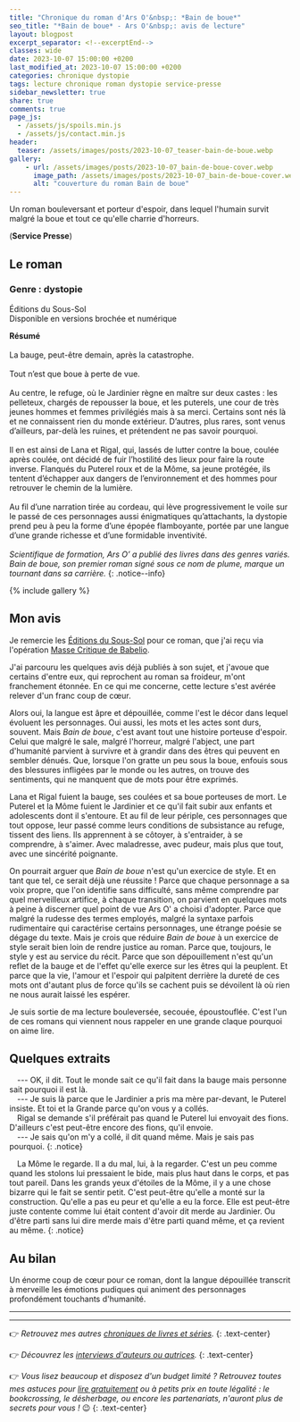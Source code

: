 ```yaml
---
title: "Chronique du roman d'Ars O'&nbsp;: *Bain de boue*"
seo_title: "*Bain de boue* - Ars O'&nbsp;: avis de lecture"
layout: blogpost
excerpt_separator: <!--excerptEnd-->
classes: wide
date: 2023-10-07 15:00:00 +0200
last_modified_at: 2023-10-07 15:00:00 +0200
categories: chronique dystopie
tags: lecture chronique roman dystopie service-presse
sidebar_newsletter: true
share: true
comments: true
page_js:
  - /assets/js/spoils.min.js
  - /assets/js/contact.min.js
header:
  teaser: /assets/images/posts/2023-10-07_teaser-bain-de-boue.webp
gallery:
    - url: /assets/images/posts/2023-10-07_bain-de-boue-cover.webp
      image_path: /assets/images/posts/2023-10-07_bain-de-boue-cover.webp
      alt: "couverture du roman Bain de boue"
---
```


Un roman bouleversant et porteur d'espoir, dans lequel l'humain survit malgré la boue et tout ce qu'elle charrie d'horreurs.
<!--excerptEnd-->

<span class="fa fa-book-reader rating_checked"></span> (**Service Presse**)


## Le roman

### Genre&nbsp;: dystopie

Éditions du Sous-Sol<br />
Disponible en versions brochée et numérique

**Résumé**<br /><br />
La bauge, peut-être demain, après la catastrophe.<br /><br />
Tout n’est que boue à perte de vue.<br /><br />
Au centre, le refuge, où le Jardinier règne en maître sur deux castes : les pelleteux, chargés de repousser la boue, et les puterels, une cour de très jeunes hommes et femmes privilégiés mais à sa merci. Certains sont nés là et ne connaissent rien du monde extérieur. D’autres, plus rares, sont venus d’ailleurs, par-delà les ruines, et prétendent ne pas savoir pourquoi.<br /><br />
Il en est ainsi de Lana et Rigal, qui, lassés de lutter contre la boue, coulée après coulée, ont décidé de fuir l’hostilité des lieux pour faire la route inverse. Flanqués du Puterel roux et de la Môme, sa jeune protégée, ils tentent d’échapper aux dangers de l’environnement et des hommes pour retrouver le chemin de la lumière.<br /><br />
Au fil d’une narration tirée au cordeau, qui lève progressivement le voile sur le passé de ces personnages aussi énigmatiques qu’attachants, la dystopie prend peu à peu la forme d’une épopée flamboyante, portée par une langue d’une grande richesse et d’une formidable inventivité.<br /><br />
*Scientifique de formation, Ars O’ a publié des livres dans des genres variés. Bain de boue, son premier roman signé sous ce nom de plume, marque un tournant dans sa carrière.*
{: .notice--info}

{% include gallery %}



## Mon avis

Je remercie les <a href="https://www.editions-du-sous-sol.com/" target="_blank">Éditions du Sous-Sol</a> pour ce roman, que j'ai reçu via l'opération <a href="https://www.babelio.com/massecritique.php" target="_blank">Masse Critique de Babelio</a>.

J'ai parcouru les quelques avis déjà publiés à son sujet, et j'avoue que certains d'entre eux, qui reprochent au roman sa froideur, m'ont franchement étonnée.
En ce qui me concerne, cette lecture s'est avérée relever d'un franc coup de c&oelig;ur.

Alors oui, la langue est âpre et dépouillée, comme l'est le décor dans lequel évoluent les personnages. Oui aussi, les mots et les actes sont durs, souvent. Mais *Bain de boue*, c'est avant tout une histoire porteuse d'espoir. Celui que malgré le sale, malgré l'horreur, malgré l'abject, une part d'humanité parvient à survivre et à grandir dans des êtres qui peuvent en sembler dénués. Que, lorsque l'on gratte un peu sous la boue, enfouis sous des blessures infligées par le monde ou les autres, on trouve des sentiments, qui ne manquent que de mots pour être exprimés.

Lana et Rigal fuient la bauge, ses coulées et sa boue porteuses de mort. Le Puterel et la Môme fuient le Jardinier et ce qu'il fait subir aux enfants et adolescents dont il s'entoure. Et au fil de leur périple, ces personnages que tout oppose, leur passé comme leurs conditions de subsistance au refuge, tissent des liens. Ils apprennent à se côtoyer, à s'entraider, à se comprendre, à s'aimer. Avec maladresse, avec pudeur, mais plus que tout, avec une sincérité poignante.

On pourrait arguer que *Bain de boue* n'est qu'un exercice de style. Et en tant que tel, ce serait déjà une réussite&nbsp;! Parce que chaque personnage a sa voix propre, que l'on identifie sans difficulté, sans même comprendre par quel merveilleux artifice, à chaque transition, on parvient en quelques mots à peine à discerner quel point de vue Ars O' a choisi d'adopter. Parce que malgré la rudesse des termes employés, malgré la syntaxe parfois rudimentaire qui caractérise certains personnages, une étrange poésie se dégage du texte. Mais je crois que réduire *Bain de boue* à un exercice de style serait bien loin de rendre justice au roman. Parce que, toujours, le style y est au service du récit. Parce que son dépouillement n'est qu'un reflet de la bauge et de l'effet qu'elle exerce sur les êtres qui la peuplent. Et parce que la vie, l'amour et l'espoir qui palpitent derrière la dureté de ces mots ont d'autant plus de force qu'ils se cachent puis se dévoilent là où rien ne nous aurait laissé les espérer.

Je suis sortie de ma lecture bouleversée, secouée, époustouflée. C'est l'un de ces romans qui viennent nous rappeler en une grande claque pourquoi on aime lire.



## Quelques extraits

<span style="margin-left: 1em;"></span>---&nbsp;OK, il dit. Tout le monde sait ce qu'il fait dans la bauge mais personne sait pourquoi il est là.<br/>
<span style="margin-left: 1em;"></span>---&nbsp;Je suis là parce que le Jardinier a pris ma mère par-devant, le Puterel insiste. Et toi et la Grande parce qu'on vous y a collés.<br/>
<span style="margin-left: 1em;"></span>Rigal se demande s'il préférait pas quand le Puterel lui envoyait des fions. D'ailleurs c'est peut-être encore des fions, qu'il envoie.<br/>
<span style="margin-left: 1em;"></span>---&nbsp;Je sais qu'on m'y a collé, il dit quand même. Mais je sais pas pourquoi.
{: .notice}

<span style="margin-left: 1em;"></span>La Môme le regarde. Il a du mal, lui, à la regarder. C'est un peu comme quand les stolons lui pressaient le bide, mais plus haut dans le corps, et pas tout pareil. Dans les grands yeux d'étoiles de la Môme, il y a une chose bizarre qui le fait se sentir petit. C'est peut-être qu'elle a monté sur la construction. Qu'elle a pas eu peur et qu'elle a eu la force. Elle est peut-être juste contente comme lui était content d'avoir dit merde au Jardinier. Ou d'être parti sans lui dire merde mais d'être parti quand même, et ça revient au même.
{: .notice}



## Au bilan

Un énorme coup de c&oelig;ur pour ce roman, dont la langue dépouillée transcrit à merveille les émotions pudiques qui animent des personnages profondément touchants d'humanité.

---
---
👉 *Retrouvez mes autres [chroniques de livres et séries](/blog/tags#chronique).*
{: .text-center}

👉 *Découvrez les [interviews d'auteurs ou autrices](/blog/tags#interview).*
{: .text-center}

👉 *Vous lisez beaucoup et disposez d'un budget limité&nbsp;? Retrouvez toutes mes astuces pour [lire gratuitement](/lecture/2022/08/22/lire-gratuitement.html) ou à petits prix en toute légalité&nbsp;: le bookcrossing, le désherbage, ou encore les partenariats, n'auront plus de secrets pour vous&nbsp;!* 😉
{: .text-center}
